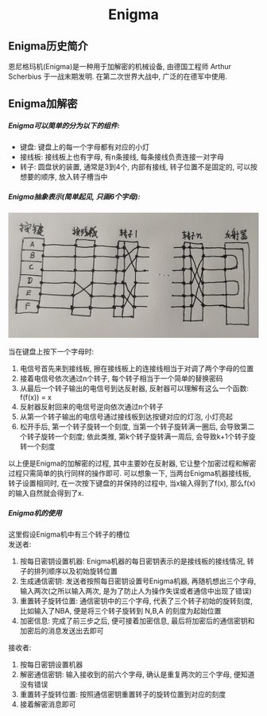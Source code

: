 # <center> Enigma </center>

## Enigma历史简介
恩尼格玛机(Enigma)是一种用于加解密的机械设备, 由德国工程师 Arthur Scherbius 于一战末期发明. 在第二次世界大战中, 广泛的在德军中使用.  

## Enigma加解密
##### Enigma可以简单的分为以下的组件:
* 键盘: 键盘上的每一个字母都有对应的小灯
* 接线板: 接线板上也有字母, 有n条接线, 每条接线负责连接一对字母
* 转子: 圆盘状的装置, 通常是3到4个, 内部有接线, 转子位置不是固定的, 可以按想要的顺序, 放入转子槽当中

##### Enigma抽象表示(简单起见, 只画6个字母):
<img src="enigma.png">

当在键盘上按下一个字母时:
1. 电信号首先来到接线板, 擦在接线板上的连接线相当于对调了两个字母的位置
2. 接着电信号依次通过n个转子, 每个转子相当于一个简单的替换密码
3. 从最后一个转子输出的电信号到达反射器, 反射器可以理解有这么一个函数: f(f(x)) = x
4. 反射器反射回来的电信号逆向依次通过n个转子
5. 从第一个转子输出的电信号通过接线板到达按键对应的灯泡, 小灯亮起
6. 松开手后, 第一个转子旋转一个刻度, 当第一个转子旋转满一圈后, 会导致第二个转子旋转一个刻度; 依此类推, 第k个转子旋转满一周后, 会导致k+1个转子旋转一个刻度

以上便是Enigma的加解密的过程, 其中主要妙在反射器, 它让整个加密过程和解密过程只需简单的执行同样的操作即可. 可以想象一下, 当两台Enigma机器接线板, 转子设置相同时, 在一次按下键盘的并保持的过程中, 当x输入得到了f(x), 那么f(x)的输入自然就会得到了x.  

##### Enigma机的使用
这里假设Enigma机中有三个转子的槽位  
发送者:
1. 按每日密钥设置机器: Enigma机器的每日密钥表示的是接线板的接线情况, 转子的排列顺序以及初始旋转位置
2. 生成通信密钥: 发送者按照每日密钥设置号Enigma机器, 再随机想出三个字母, 输入两次(之所以输入两次, 是为了防止人为操作失误或者通信中出现了错误)
3. 重置转子旋转位置: 通信密钥中的三个字母, 代表了三个转子初始的旋转刻度, 比如输入了NBA, 便是将三个转子旋转到 N,B,A 的刻度为起始位置
4. 加密信息: 完成了前三步之后, 便可接着加密信息, 最后将加密后的通信密钥和加密后的消息发送出去即可  

接收者:
1. 按每日密钥设置机器
2. 解密通信密钥: 输入接收到的前六个字母, 确认是重复两次的三个字母, 便知道没有错误
3. 重置转子旋转位置: 按照通信密钥重置转子的旋转位置到对应的刻度
4. 接着解密消息即可
